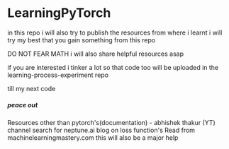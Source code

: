 # LearningPyTorch
in this repo i will also try to publish the resources from where i learnt 
i will try my best that you gain something from this repo

DO NOT FEAR MATH 
i will also share helpful resources asap 

if you are interested
i tinker a lot so that code too will be uploaded in the learning-process-experiment repo 

till my next code 
#####  peace out

Resources other than pytorch's(documentation) -
abhishek thakur (YT) channel
search for neptune.ai blog on loss function's 
Read from machinelearningmastery.com this will also be a major help 
